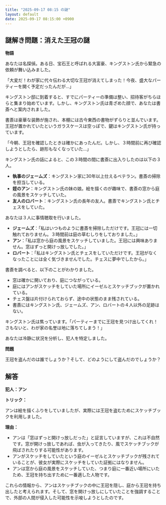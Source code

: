 ```yaml
---
title: "2025-09-17 08:15 の謎"
layout: default
date: 2025-09-17 08:15:00 +0900
---
```

## 謎解き問題：消えた王冠の謎

**物語**

あなたは名探偵。ある日、宝石王と呼ばれる大富豪、キングストン氏から緊急の依頼が舞い込みました。

「大変だ！わが家に代々伝わる大切な王冠が消えてしまった！今夜、盛大なパーティーを開く予定だったんだが…」

キングストン邸に到着すると、すでにパーティーの準備は整い、招待客がちらほらと集まり始めています。しかし、キングストン氏は青ざめた顔で、あなたは書斎へと案内されました。

書斎は豪華な装飾が施され、本棚には古今東西の書物がずらりと並んでいます。王冠が置かれていたというガラスケースは空っぽで、鍵はキングストン氏が持っています。

「今朝、王冠を確認したときは確かにあったんだ。しかし、３時間前に再び確認しようとしたら、跡形もなくなっていた…」

キングストン氏の話によると、この３時間の間に書斎に出入りしたのは以下の３人。

*   **執事のジェームズ**：キングストン家に30年以上仕えるベテラン。書斎の掃除を担当している。
*   **姪のアン**：キングストン氏の妹の娘。絵を描くのが趣味で、書斎の窓から庭の風景をスケッチしていた。
*   **友人のロバート**：キングストン氏の長年の友人。書斎でキングストン氏とチェスをしていた。

あなたは３人に事情聴取を行いました。

*   **ジェームズ**：「私はいつものように書斎を掃除しただけです。王冠には一切触れておりません。３時間前は庭の草むしりをしておりました。」
*   **アン**：「私は窓から庭の風景をスケッチしていました。王冠には興味ありません。窓はずっと開けっ放しでした。」
*   **ロバート**：「私はキングストン氏とチェスをしていただけです。王冠がなくなったことには全く気づきませんでした。チェスに夢中でしたから。」

書斎を調べると、以下のことがわかりました。

*   窓は確かに開いており、庭につながっている。
*   庭にはアンがスケッチをしていた場所にイーゼルとスケッチブックが置かれている。
*   チェス盤は片付けられておらず、途中の状態のまま残されている。
*   書斎にはキングストン氏、ジェームズ、アン、ロバートの４人以外の足跡はない。

キングストン氏は焦っています。「パーティーまでに王冠を見つけ出してくれ！さもないと、わが家の名誉は地に落ちてしまう！」

あなたは冷静に状況を分析し、犯人を特定しました。

**問題**

王冠を盗んだのは誰でしょうか？そして、どのようにして盗んだのでしょうか？

## 解答

**犯人：アン**

**トリック：**

アンは絵を描くふりをしていましたが、実際には王冠を盗むためにスケッチブックを利用しました。

**理由：**

*   アンは「窓はずっと開けっ放しだった」と証言していますが、これは不自然です。窓が開けっ放しであれば、虫が入ってきたり、風でスケッチブックが飛ばされたりする可能性があります。
*   アンがスケッチをしていたという庭のイーゼルとスケッチブックが残されていることが、彼女が実際にスケッチをしていた証拠にはなりません。
*   アンは窓から庭の風景をスケッチしていた、つまり庭に一番近い場所にいたため、王冠を持ち出すために一番適した人物です。

これらの情報から、アンはスケッチブックの中に王冠を隠し、庭から王冠を持ち出したと考えられます。そして、窓を開けっ放しにしていたことを強調することで、外部の人間が侵入した可能性を示唆しようとしたのです。
